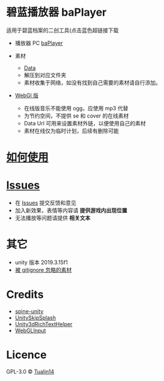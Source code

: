 # 碧蓝播放器 baPlayer

适用于碧蓝档案的二创工具(点击蓝色超链接下载

- 播放器 PC [baPlayer](https://github.com/Tualin14/baPlayer/releases)

- 素材

  - [Data](https://oss.dza.vin/share@dzaaaaaa.com/baPlayer%E5%8F%AF%E7%94%A8%E7%B4%A0%E6%9D%90%E9%9B%86)
  - 解压到对应文件夹
  - 素材收集于网络，如没有找到自己需要的素材请自行添加。

- [WebGl 版](https://baplayer.dza.vin/)

  - 在线版音乐不能使用 ogg，应使用 mp3 代替
  - 为节约空间，不提供 se 和 cover 的在线素材
  - Data Url 可用来设置素材外链，以便使用自己的素材
  - 素材在线仅为临时计划，后续有删除可能

# [如何使用](https://github.com/Tualin14/baPlayer/wiki)

# [Issues](https://github.com/Tualin14/baPlayer/issues)

- 在 [Issues](https://github.com/Tualin14/baPlayer/issues) 提交反馈和意见
- 加入新效果，表情等内容请 **提供游戏内出现位置**
- 无法播放等问题请提供 **相关文本**

# 其它

- unity 版本 2019.3.15f1
- [被 gitignore 忽略的素材](https://oss.dza.vin/item/share@dzaaaaaa.com/013EY5Y6C3ROQOTJLFWJAZGCYWZ6HJCDTG)

# Credits

- [spine-unity](http://zh.esotericsoftware.com/spine-unity)
- [UnitySkipSplash](https://github.com/psygames/UnitySkipSplash)
- [Unity3dRichTextHelper](https://github.com/majecty/Unity3dRichTextHelper)
- [WebGLInput](https://github.com/kou-yeung/WebGLInput)

# Licence

GPL-3.0 © [Tualin14](https://github.com/Tualin14/baPlayer)
